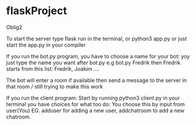 # flaskProject
Oblig2

To start the server type flask run in the terminal, or python3 app.py
or just start the app.py in your compiler


If you run the bot.py program, you have to choose a name for your bot:
yoy just type the name you want after bot.py e.g bot.py Fredrik
then Fredrik starts
from this list: Fredrik, Joakim ....

The bot will enter a room if available
then send a message to the server in that room / still trying to make this work

If you run the client program:
Start by running python3 client.py in your terminal
you have choices for what too do:
You choose this by input from user(You)
EG. adduser for adding a new user, addchatroom to add a new chatroom.


